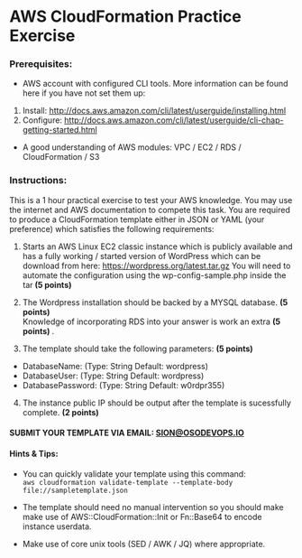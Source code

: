 AWS CloudFormation Practice Exercise
=======================

### Prerequisites:
 * AWS account with configured CLI tools. More information can be found here if you have not set them up: <br>
 1) Install: http://docs.aws.amazon.com/cli/latest/userguide/installing.html <br>
 2) Configure: http://docs.aws.amazon.com/cli/latest/userguide/cli-chap-getting-started.html
 * A good understanding of AWS modules: VPC / EC2 / RDS / CloudFormation / S3

### Instructions:
This is a 1 hour practical exercise to test your AWS knowledge. You may use the internet and AWS documentation to compete this task. You are required to produce a CloudFormation template either in JSON or YAML (your preference) which satisfies the following requirements:
1. Starts an AWS Linux EC2 classic instance which is publicly available and has a fully working / started version of WordPress which can be download from here: https://wordpress.org/latest.tar.gz You will need to automate the configuration using the wp-config-sample.php inside the tar<b> (5 points) </b>

2. The Wordpress installation should be backed by a MYSQL database. <b> (5 points) </b> <br>Knowledge of incorporating RDS into your answer is work an extra <b> (5 points) </b>.

3. The template should take the following parameters: <b> (5 points) </b>
  * DatabaseName: (Type: String Default: wordpress)
  * DatabaseUser: (Type: String Default: wordpress)
  * DatabasePassword: (Type: String Default: w0rdpr355)

4. The instance public IP should be output after the template is sucessfully complete. <b> (2 points) </b>

#### SUBMIT YOUR TEMPLATE VIA EMAIL: SION@OSODEVOPS.IO
#### Hints & Tips:
- You can quickly validate your template using this command:<br>
`aws cloudformation validate-template --template-body file://sampletemplate.json`

- The template should need no manual intervention so you should make make use of AWS::CloudFormation::Init or Fn::Base64 to encode instance userdata.

- Make use of core unix tools (SED / AWK / JQ) where appropriate.
